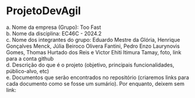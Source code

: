 # ProjetoDevAgil

a. Nome da empresa (Grupo): Too Fast <br>
b. Nome da disciplina: EC46C - 2024.2 <br>
c. Nome dos integrantes do grupo: Eduardo Mestre da Glória, Henrique Gonçalves Menck, Júlia Beiroco Olivera Fantini, Pedro Enzo Laurynovis Gomes, Thomas Hurtado dos Reis e Victor Ehiti Itimura Tamay, foto, link para a conta github <br>
d. Descrição do que é o projeto (objetivo, principais funcionalidades, público-alvo, etc) <br>
e. Documentos que serão encontrados no repositório (criaremos links para cada documento como se fosse um sumário). Por enquanto, deixem sem link: <br>
